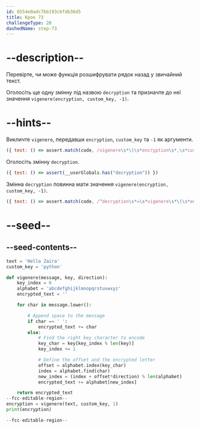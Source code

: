 ```yaml
---
id: 6554e0adc7bb193cbfdb36d5
title: Крок 73
challengeType: 20
dashedName: step-73
---
```


# --description--

Перевірте, чи може функція розшифрувати рядок назад у звичайний текст.

Оголосіть ще одну змінну під назвою `decryption` та призначте до неї значення `vigenere(encryption, custom_key, -1)`.

# --hints--

Викличте `vigenere`, передавши `encryption`, `custom_key` та `-1` як аргументи.

```js
({ test: () => assert.match(code, /vigenere\s*\(\s*encryption\s*,\s*custom_key\s*,\s*-\s*1\s*\)/) })
```

Оголосіть змінну `decryption`.

```js
({ test: () => assert(__userGlobals.has("decryption")) })
```

Змінна `decryption` повинна мати значення `vigenere(encryption, custom_key, -1)`.

```js
({ test: () => assert.match(code, /^decryption\s*=\s*vigenere\s*\(\s*encryption\s*,\s*custom_key\s*,\s*-\s*1\s*\)/m) })
```

# --seed--

## --seed-contents--

```py
text = 'Hello Zaira'
custom_key = 'python'

def vigenere(message, key, direction):
    key_index = 0
    alphabet = 'abcdefghijklmnopqrstuvwxyz'
    encrypted_text = ''

    for char in message.lower():

        # Append space to the message
        if char == ' ':
            encrypted_text += char
        else:        
            # Find the right key character to encode
            key_char = key[key_index % len(key)]
            key_index += 1

            # Define the offset and the encrypted letter
            offset = alphabet.index(key_char)
            index = alphabet.find(char)
            new_index = (index + offset*direction) % len(alphabet)
            encrypted_text += alphabet[new_index]

    return encrypted_text
--fcc-editable-region--    
encryption = vigenere(text, custom_key, 1)
print(encryption)

--fcc-editable-region--
```
